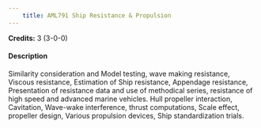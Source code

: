```yaml
---
    title: AML791 Ship Resistance & Propulsion
---
```

**Credits:** 3 (3-0-0)



#### Description 
Similarity consideration and Model testing, wave making resistance, Viscous resistance, Estimation of Ship resistance, Appendage resistance, Presentation of resistance data and use of methodical series, resistance of high speed and advanced marine vehicles. Hull propeller interaction, Cavitation, Wave-wake interference, thrust computations, Scale effect, propeller design, Various propulsion devices, Ship standardization trials.